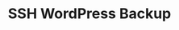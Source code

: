 ---
title: SSH WordPress Backup
direct_url: https://github.com/caleb531/ssh-wp-backup
category: wordpress
description: Backup and restore any remote WordPress database
---